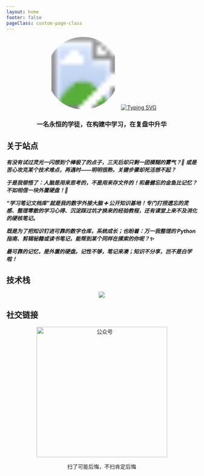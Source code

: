 ```yaml
---
layout: home
footer: false
pageClass: custom-page-class
---
```


<div align="center">
    <svg width="192" height="192" viewBox="0 0 200 200">
        <defs>
            <clipPath id="circleClip">
                <circle cx="100" cy="100" r="100" />
            </clipPath>
        </defs>
        <image href="https://cdn.jsdelivr.net/gh/Hub-wen/blogimage@main/img/202508241846501.jpg" width="200" height="200" clip-path="url(#circleClip)" />
    </svg>
    <a href="https://git.io/typing-svg"><img src="https://readme-typing-svg.demolab.com?font=Archivo+Black&size=26&pause=1000&color=416B93&background=FFFFFF00&center=true&multiline=true&random=true&width=435&lines=Hello%2C+こんにちは!+%F0%9F%91%8B+%E6%88%91%E6%98%AF+%E9%9D%99%E7%87%83" alt="Typing SVG" /></a>
    <h3>一名永恒的学徒，在构建中学习，在复盘中升华</h3>
</div>

## 关于站点

<div>
<h5>
有没有试过灵光一闪想到个棒极了的点子，三天后却只剩一团模糊的雾气？🤯 或是苦心攻克某个技术难点，再遇时——明明很熟，关键步骤却死活想不起？

于是我顿悟了：人脑是用来思考的，不是用来存文件的！和最健忘的金鱼比记忆？不如相信一块外置硬盘！💾

“学习笔记文档库”就是我的数字外接大脑 ➕ 公开知识基地！专门打捞遗忘的灵感、整理零散的学习心得、沉淀踩过坑才换来的经验教程，还有课堂上来不及消化的硬核笔记。

既是为了把知识钉进可靠的数字仓库，系统成长；也盼着：万一我整理的 Python 指南、剪辑秘籍或读书笔记，能帮到某个同样在摸索的你呢？✨

最可靠的记忆，是外置的硬盘。记性不够，笔记来凑；知识不分享，岂不是白学啦！

</h5>
</div>

## 技术栈

<div align="center">
<img src="https://skillicons.dev/icons?i=html,css,js,nodejs,git,vue,vite,npm,pnpm,md,github,svg,cloudflare,vercel&theme=light" />
</div>

## 社交链接
<div align="center">
<img src="https://cdn.jsdelivr.net/gh/Hub-wen/blogimage@main/img/202509062346388.png" alt="公众号" width="345">
<p>扫了可能后悔，不扫肯定后悔</p>
</div>

